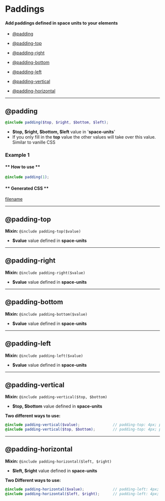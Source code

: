 # Paddings
#### Add paddings defined in space units to your elements

- [@padding](#padding)


- [@padding-top](#padding-top)
- [@padding-right](#padding-right)
- [@padding-bottom](#padding-bottom)
- [@padding-left](#padding-left)


- [@padding-vertical](#padding-vertical)
- [@padding-horizontal](#padding-horizontal)


---
## @padding

```scss
@include padding($top, $right, $bottom, $left);
```

- **$top, $right, $bottom, $left** value in '**space-units**'
- If you only fill in the **top** value the other values will take over this value. Similar to vanille CSS

### Example 1
<!-- tabs:start -->

#### ** How to use **
```scss
@include padding(1);
``` 
#### ** Generated CSS **
[filename](_examples/padding.md ':include')

<!-- tabs:end -->

---
## @padding-top
**Mixin:** `@include padding-top($value)`

- **$value** value defined in **space-units**

---
## @padding-right
**Mixin:** `@include padding-right($value)`

- **$value** value defined in **space-units**

---
## @padding-bottom
**Mixin:** `@include padding-bottom($value)`

- **$value** value defined in **space-units**
---
## @padding-left
**Mixin:** `@include padding-left($value)`

- **$value** value defined in **space-units**

---
## @padding-vertical
**Mixin:** `@include padding-vertical($top, $bottom)`

- **$top, $bottom** value defined in **space-units**

**Two different ways to use:**
```scss
@include padding-vertical($value);               // padding-top: 4px; padding-bottom: 4px;
@include padding-vertical($top, $bottom);        // padding-top: 4px; padding-bottom: 8px;
```

---
## @padding-horizontal
**Mixin:** `@include padding-horizontal($left, $right)`

- **$left, $right** value defined in **space-units**

**Two Different ways to use:**
```scss
@include padding-horizontal($value);             // padding-left: 4px; padding-right: 4px;
@include padding-horizontal($left, $right);      // padding-left: 4px; padding-right: 8px;
```
